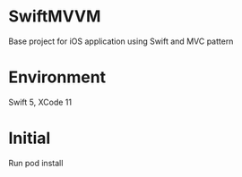 # SwiftMVVM
Base project for iOS application using Swift and MVC pattern

# Environment
Swift 5, XCode 11

# Initial
Run pod install